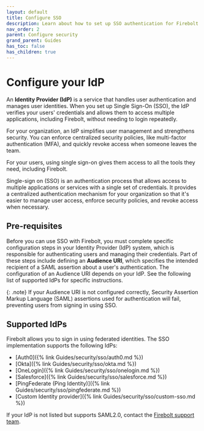 ```yaml
---
layout: default
title: Configure SSO
description: Learn about how to set up SSO authentication for Firebolt.
nav_order: 2
parent: Configure security
grand_parent: Guides
has_toc: false 
has_children: true
---
```


# Configure your IdP

An **Identity Provider (IdP)** is a service that handles user authentication and manages user identities. When you set up Single Sign-On (SSO), the IdP verifies your users' credentials and allows them to access multiple applications, including Firebolt, without needing to login repeatedly.  

For your organization, an IdP simplifies user management and strengthens security. You can enforce centralized security policies, like multi-factor authentication (MFA), and quickly revoke access when someone leaves the team. 

For your users, using single sign-on gives them access to all the tools they need, including Firebolt.


Single-sign on (SSO) is an authentication process that allows access to multiple applications or services with a single set of credentials. It provides a centralized authentication mechanism for your organization so that it's easier to manage user access, enforce security policies, and revoke access when necessary.

## Pre-requisites

Before you can use SSO with Firebolt, you must complete specific configuration steps in your Identity Provider (IdP) system, which is responsible for authenticating users and managing their credentials. Part of these steps include defining an **Audience URI**, which specifies the intended recipient of a SAML assertion about a user's authentication. The configuration of an Audience URI depends on your IdP. See the following list of supported IdPs for specific instructions.

{: .note}
If your Audience URI is not configured correctly, Security Assertion Markup Language (SAML) assertions used for authentication will fail, preventing users from signing in using SSO.

## Supported IdPs

Firebolt allows you to sign in using federated identities. The SSO implementation supports the following IdPs:

- [Auth0]({% link Guides/security/sso/auth0.md %})
- [Okta]({% link Guides/security/sso/okta.md %})
- [OneLogin]({% link Guides/security/sso/onelogin.md %})
- [Salesforce]({% link Guides/security/sso/salesforce.md %})
- [PingFederate (Ping Identity)]({% link Guides/security/sso/pingfederate.md %})
- [Custom Identity provider]({% link Guides/security/sso/custom-sso.md %})

If your IdP is not listed but supports SAML2.0, contact the [Firebolt support team](mailto:support@firebolt.io). 

